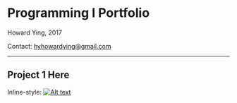 # Programming I Portfolio
Howard Ying, 2017 

Contact: hyhowardying@gmail.com

---
## Project 1 Here
Inline-style: 
[![Alt text](https://howardying.github.io/Programming1Portfolio/Images/distConvert.png "Distance Converter")](https://howardying.github.io/Programming1Portfolio/Distance_Converter)
